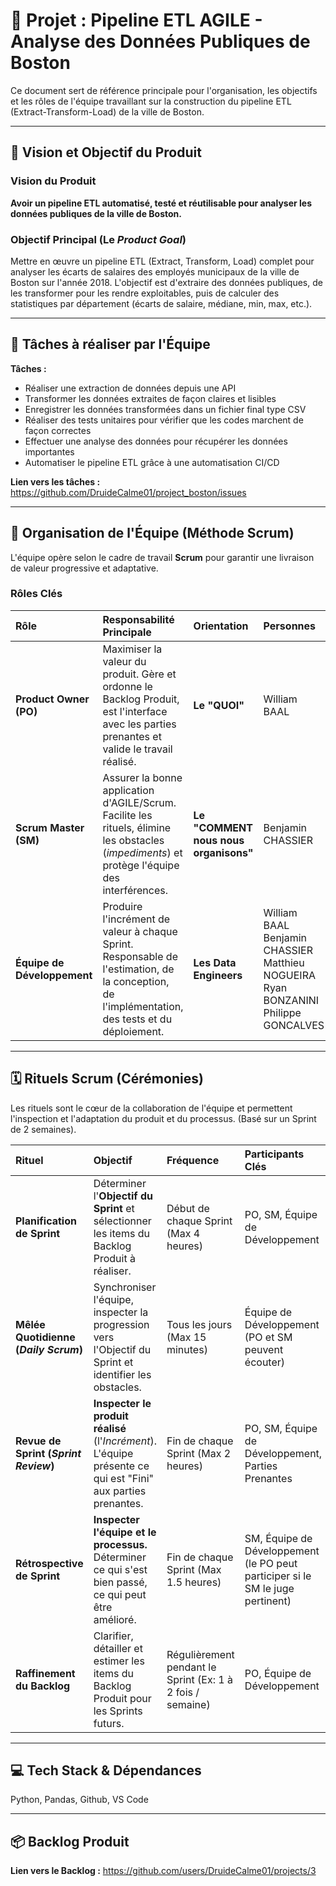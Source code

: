 # 🚀 Projet : Pipeline ETL AGILE - Analyse des Données Publiques de Boston

Ce document sert de référence principale pour l'organisation, les objectifs et les rôles de l'équipe travaillant sur la construction du pipeline ETL (Extract-Transform-Load) de la ville de Boston.

---

## 🎯 Vision et Objectif du Produit

### Vision du Produit
**Avoir un pipeline ETL automatisé, testé et réutilisable pour analyser les données publiques de la ville de Boston.**

### Objectif Principal (Le *Product Goal*)
Mettre en œuvre un pipeline ETL (Extract, Transform, Load) complet pour analyser les écarts de salaires des employés municipaux de la ville de Boston sur l'année 2018.
L'objectif est d'extraire des données publiques, de les transformer pour les rendre exploitables, puis de calculer des statistiques par département (écarts de salaire, médiane, min, max, etc.).

---

## 🧩 Tâches à réaliser par l'Équipe

**Tâches :**
- Réaliser une extraction de données depuis une API
- Transformer les données extraites de façon claires et lisibles
- Enregistrer les données transformées dans un fichier final type CSV
- Réaliser des tests unitaires pour vérifier que les codes marchent de façon correctes
- Effectuer une analyse des données pour récupérer les données importantes
- Automatiser le pipeline ETL grâce à une automatisation CI/CD

**Lien vers les tâches :** https://github.com/DruideCalme01/project_boston/issues

---

## 🤝 Organisation de l'Équipe (Méthode Scrum)

L'équipe opère selon le cadre de travail **Scrum** pour garantir une livraison de valeur progressive et adaptative.

### Rôles Clés

| Rôle | Responsabilité Principale | Orientation | Personnes |
| :--- | :--- | :--- | :--- |
| **Product Owner (PO)** | Maximiser la valeur du produit. Gère et ordonne le Backlog Produit, est l'interface avec les parties prenantes et valide le travail réalisé. | **Le "QUOI"** | William BAAL |
| **Scrum Master (SM)** | Assurer la bonne application d'AGILE/Scrum. Facilite les rituels, élimine les obstacles (*impediments*) et protège l'équipe des interférences. | **Le "COMMENT nous nous organisons"** | Benjamin CHASSIER |
| **Équipe de Développement** | Produire l'incrément de valeur à chaque Sprint. Responsable de l'estimation, de la conception, de l'implémentation, des tests et du déploiement. | **Les Data Engineers** | William BAAL Benjamin CHASSIER Matthieu NOGUEIRA Ryan BONZANINI Philippe GONCALVES |

---

## 🗓️ Rituels Scrum (Cérémonies)

Les rituels sont le cœur de la collaboration de l'équipe et permettent l'inspection et l'adaptation du produit et du processus. (Basé sur un Sprint de 2 semaines).

| Rituel | Objectif | Fréquence | Participants Clés |
| :--- | :--- | :--- | :--- |
| **Planification de Sprint** | Déterminer l'**Objectif du Sprint** et sélectionner les items du Backlog Produit à réaliser. | Début de chaque Sprint (Max 4 heures) | PO, SM, Équipe de Développement |
| **Mêlée Quotidienne (*Daily Scrum*)** | Synchroniser l'équipe, inspecter la progression vers l'Objectif du Sprint et identifier les obstacles. | Tous les jours (Max 15 minutes) | Équipe de Développement (PO et SM peuvent écouter) |
| **Revue de Sprint (*Sprint Review*)** | **Inspecter le produit réalisé** (l'*Incrément*). L'équipe présente ce qui est "Fini" aux parties prenantes. | Fin de chaque Sprint (Max 2 heures) | PO, SM, Équipe de Développement, Parties Prenantes |
| **Rétrospective de Sprint** | **Inspecter l'équipe et le processus.** Déterminer ce qui s'est bien passé, ce qui peut être amélioré. | Fin de chaque Sprint (Max 1.5 heures) | SM, Équipe de Développement (le PO peut participer si le SM le juge pertinent) |
| **Raffinement du Backlog** | Clarifier, détailler et estimer les items du Backlog Produit pour les Sprints futurs. | Régulièrement pendant le Sprint (Ex: 1 à 2 fois / semaine) | PO, Équipe de Développement |

---

## 💻 Tech Stack & Dépendances

Python, Pandas, Github, VS Code

---

## 📦 Backlog Produit

**Lien vers le Backlog :** https://github.com/users/DruideCalme01/projects/3
